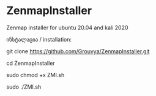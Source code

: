 # ZenmapInstaller
Zenmap installer for ubuntu 20.04 and kali 2020

ინსტალაცია / installation: 

git clone https://github.com/Grouvya/ZenmapInstaller.git

cd ZenmapInstaller

sudo chmod +x ZMI.sh

sudo ./ZMI.sh
